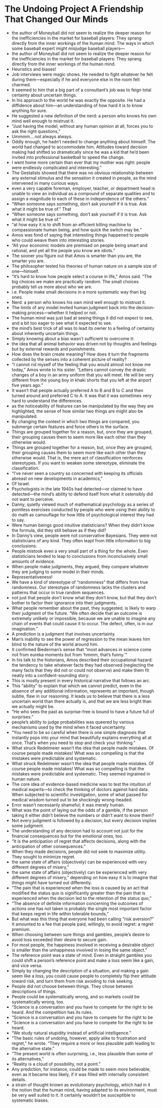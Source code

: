 # The Undoing Project A Friendship That Changed Our Minds
- the author of Moneyball did not seem to realize the deeper reason for the inefficiencies in the market for baseball players: They sprang directly from the inner workings of the human mind. The ways in which some baseball expert might misjudge baseball players—
- the author of Moneyball did not seem to realize the deeper reason for the inefficiencies in the market for baseball players: They sprang directly from the inner workings of the human mind.
- Heuristics and biases!
- Job interviews were magic shows. He needed to fight whatever he felt during them—especially if he and everyone else in the room felt charmed.
- It seemed to him that a big part of a consultant’s job was to feign total certainty about uncertain things.
- In his approach to the world he was exactly the opposite. He had a diffidence about him—an understanding of how hard it is to know anything for sure.
- He suggested a new definition of the nerd: a person who knows his own mind well enough to mistrust it.
- “Just having the model, without any human opinion at all, forces you to ask the right questions,”
- Ummmm....not always always.
- Oddly enough, he hadn’t needed to change anything about himself. The world had changed to accommodate him. Attitudes toward decision making had shifted so dramatically since he was a kid that he’d been invited into professional basketball to speed the change.
- I went home more certain than ever that my mother was right: people were endlessly complicated and interesting.”
- The Gestalists showed that there was no obvious relationship between any external stimulus and the sensation it created in people, as the mind intervened in many curious ways.
- even a very capable foreman, employer, teacher, or department head is unable to view an individual as a compound of separate qualities and to assign a magnitude to each of these in independence of the others.”
- “When someone says something, don’t ask yourself if it is true. Ask what it might be true of.” That
- “When someone says something, don’t ask yourself if it is true. Ask what it might be true of.”
- “at how easy it is to shift from an efficient killing machine to compassionate human being, and how quick the switch may be.”
- Amos was fond of saying that interesting things happened to people who could weave them into interesting stories.
- “All your economic models are premised on people being smart and rational, and yet all the people you know are idiots.”
- The sooner you figure out that Amos is smarter than you are, the smarter you are.
- The philosopher tested his theories of human nature on a sample size of one—himself.
- “It’s hard to know how people select a course in life,” Amos said. “The big choices we make are practically random. The small choices probably tell us more about who we are.
- i.e. People make small decisions in a more systematic way than big ones.
- Nerd: a person who knows his own mind well enough to mistrust it.
- The limits of any model invited human judgment back into the decision-making process—whether it helped or not.
- The human mind was just bad at seeing things it did not expect to see, and a bit too eager to see what it expected to see.
- the mind’s best trick of all was to lead its owner to a feeling of certainty about inherently uncertain things.
- Simply knowing about a bias wasn’t sufficient to overcome it:
- the idea that all animal behavior was driven not by thoughts and feelings but by external rewards and punishments.
- How does the brain create meaning? How does it turn the fragments collected by the senses into a coherent picture of reality?
- “I cannot rid myself of the feeling that you would almost not know me today,” Amos wrote to his sister. “Letters cannot convey the drastic changes of a boy in an army uniform that you will meet. He will be very different from the young boy in khaki shorts that you left at the airport five years ago.”
- It wasn’t that people actually preferred A to B and B to C and then turned around and preferred C to A. It was that it was sometimes very hard to understand the differences.
- as the noticeability of features can be manipulated by the way they are highlighted, the sense of how similar two things are might also be manipulated.
- By changing the context in which two things are compared, you submerge certain features and force others to the surface.
- Things are grouped together for a reason, but, once they are grouped, their grouping causes them to seem more like each other than they otherwise would.
- Things are grouped together for a reason, but, once they are grouped, their grouping causes them to seem more like each other than they otherwise would. That is, the mere act of classification reinforces stereotypes. If you want to weaken some stereotype, eliminate the classification.
- “I’ve never seen a country so concerned with keeping its officials abreast on new developments in academics,”
- Of Israel.
- Psychologists in the late 1940s had detected—or claimed to have detected—the mind’s ability to defend itself from what it ostensibly did not want to perceive.
- Danny, quietly viewed much of mathematical psychology as a series of pointless exercises conducted by people who were using their ability to do math as camouflage for how little of psychological interest they had to say.
- Were human beings good intuitive statisticians? When they didn’t know the formula, did they still behave as if they did?
- In Danny’s view, people were not conservative Bayesians. They were not statisticians of any kind. They often leapt from little information to big conclusions.
- People mistook even a very small part of a thing for the whole. Even statisticians tended to leap to conclusions from inconclusively small amounts of evidence.
- When people make judgments, they argued, they compare whatever they are judging to some model in their minds.
- Representativeness!
- We have a kind of stereotype of “randomness” that differs from true randomness. Our stereotype of randomness lacks the clusters and patterns that occur in true random sequences.
- not just that people don’t know what they don’t know, but that they don’t bother to factor their ignorance into their judgments.
- What people remember about the past, they suggested, is likely to warp their judgment of the future. “We often decide that an outcome is extremely unlikely or impossible, because we are unable to imagine any chain of events that could cause it to occur. The defect, often, is in our imagination.”
- A prediction is a judgment that involves uncertainty.
- Man’s inability to see the power of regression to the mean leaves him blind to the nature of the world around him.
- It confirmed Biederman’s sense that “most advances in science come not from eureka moments but from ‘hmmm, that’s funny.’”
- In his talk to the historians, Amos described their occupational hazard: the tendency to take whatever facts they had observed (neglecting the many facts that they did not or could not observe) and make them fit neatly into a confident-sounding story:
- This is mostly present in every historical narrative that follows an arc.
- This “ability” to explain that which we cannot predict, even in the absence of any additional information, represents an important, though subtle, flaw in our reasoning. It leads us to believe that there is a less uncertain world than there actually is, and that we are less bright than we actually might be.
- “He who sees the past as surprise-free is bound to have a future full of surprises.”
- people’s ability to judge probabilities was queered by various mechanisms used by the mind when it faced uncertainty.
- “You need to be so careful when there is one simple diagnosis that instantly pops into your mind that beautifully explains everything all at once. That’s when you need to stop and check your thinking.”
- What struck Redelmeier wasn’t the idea that people made mistakes. Of course people made mistakes! What was so compelling is that the mistakes were predictable and systematic.
- What struck Redelmeier wasn’t the idea that people made mistakes. Of course people made mistakes! What was so compelling is that the mistakes were predictable and systematic. They seemed ingrained in human nature.
- The core idea of evidence-based medicine was to test the intuition of medical experts—to check the thinking of doctors against hard data. When subjected to scientific investigation, some of what passed for medical wisdom turned out to be shockingly wrong-headed.
- Error wasn’t necessarily shameful; it was merely human.
- What was the point of laying out the odds of a gamble, if the person taking it either didn’t believe the numbers or didn’t want to know them?
- Not every judgment is followed by a decision, but every decision implies some judgment.
- The understanding of any decision had to account not just for the financial consequences but for the emotional ones, too.
- “It is the anticipation of regret that affects decisions, along with the anticipation of other consequences.”
- When they made decisions, people did not seek to maximize utility. They sought to minimize regret.
- the same state of affairs (objectively) can be experienced with very different degrees of misery,”
- the same state of affairs (objectively) can be experienced with very different degrees of misery,” depending on how easy it is to imagine that things might have turned out differently.
- “The pain that is experienced when the loss is caused by an act that modified the status quo is significantly greater than the pain that is experienced when the decision led to the retention of the status quo,”
- “The absence of definite information concerning the outcomes of actions one has not taken is probably the single most important factor that keeps regret in life within tolerable bounds,”
- But what was this thing that everyone had been calling “risk aversion?” It amounted to a fee that people paid, willingly, to avoid regret: a regret premium.
- When choosing between sure things and gambles, people’s desire to avoid loss exceeded their desire to secure gain.
- For most people, the happiness involved in receiving a desirable object is smaller than the unhappiness involved in losing the same object.”
- The reference point was a state of mind. Even in straight gambles you could shift a person’s reference point and make a loss seem like a gain, and vice versa.
- Simply by changing the description of a situation, and making a gain seem like a loss, you could cause people to completely flip their attitude toward risk, and turn them from risk avoiding to risk seeking.
- People did not choose between things. They chose between descriptions of things.
- People could be systematically wrong, and so markets could be systematically wrong, too.
- “Science is a conversation and you have to compete for the right to be heard. And the competition has its rules.
- “Science is a conversation and you have to compete for the right to be
- “Science is a conversation and you have to compete for the right to be heard.
- “We study natural stupidity instead of artificial intelligence.”
- “The basic rules of undoing, however, apply alike to frustration and regret,” he wrote. “They require a more or less plausible path leading to the alternative state.”
- “The present world is often surprising, i.e., less plausible than some of its alternatives,”
- “Reality is a cloud of possibility, not a point.”
- Any prediction, for instance, could be made to seem more believable, even as it became less likely, if it was filled with internally consistent details.
- a strain of thought known as evolutionary psychology, which had in it the notion that the human mind, having adapted to its environment, must be very well suited to it. It certainly wouldn’t be susceptible to systematic biases.
